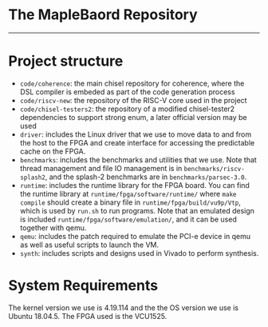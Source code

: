 # The MapleBaord Repository
---------------------------

# Project structure

- `code/coherence`: the main chisel repository for coherence, where the DSL compiler is embeded as part of the code generation process
- `code/riscv-new`: the repository of the RISC-V core used in the project
- `code/chisel-testers2`: the repository of a modified chisel-tester2 dependencies to support strong enum, a later official version may be used
- `driver`: includes the Linux driver that we use to move data to and from the host to the FPGA and create interface for accessing the predictable cache on the FPGA. 
- `benchmarks`: includes the benchmarks and utilities that we use. Note that thread management and file IO management is in `benchmarks/riscv-splash2`, and the splash-2 benchmarks are in `benchmarks/parsec-3.0`.
- `runtime`: includes the runtime library for the FPGA board. You can find the runtime library at `runtime/fpga/software/runtime/` where `make compile` should create a binary file in `runtime/fpga/build/vu9p/Vtp`, which is used by `run.sh` to run programs. Note that an emulated design is included `runtime/fpga/software/emulation/`, and it can be used together with qemu.
- `qemu`: includes the patch required to emulate the PCI-e device in qemu as well as useful scripts to launch the VM.
- `synth`: includes scripts and designs used in Vivado to perform synthesis.

# System Requirements

The kernel version we use is 4.19.114 and the the OS version we use is Ubuntu 18.04.5.
The FPGA used is the VCU1525.
